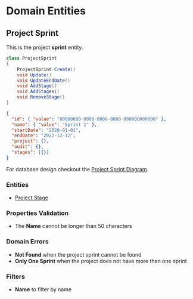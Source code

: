# Domain Entities

## Project Sprint

This is the project **sprint** entity.

```csharp
class ProjectSprint
{
    ProjectSprint Create()
    void Update()
    void UpdateEndDate()
    void AddStage()
    void AddStages()
    void RemoveStage()
}
```

```json
{
  "id": { "value": "00000000-0000-0000-0000-000000000000" },
  "name": { "value": "Sprint 1" },
  "startDate": "2020-01-01",
  "endDate": "2022-12-12",
  "project": {},
  "audit": {},
  "stages": [{}]
}
```

For database design checkout the [Project Sprint Diagram](../../database-diagrams/aggregates/Diagram.ProjectSprint.md).

### Entities

- [Project Stage](../entities/project-sprint/Entity.ProjectStage.md)

### Properties Validation

- The **Name** cannot be longer than 50 characters

### Domain Errors

- **Not Found** when the project sprint cannot be found
- **Only One Sprint** when the project does not have more than one sprint

### Filters

- **Name** to filter by name